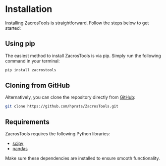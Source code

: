 # Installation

Installing ZacrosTools is straightforward. Follow the steps below to get started:

## Using pip

The easiest method to install ZacrosTools is via pip. Simply run the following command in your terminal:

```bash
pip install zacrostools
```

## Cloning from GitHub

Alternatively, you can clone the repository directly from [GitHub](https://github.com/hprats/ZacrosTools):

```bash
git clone https://github.com/hprats/ZacrosTools.git
```

## Requirements

ZacrosTools requires the following Python libraries:

- [scipy](https://scipy.org/)
- [pandas](https://pandas.pydata.org/)

Make sure these dependencies are installed to ensure smooth functionality.

